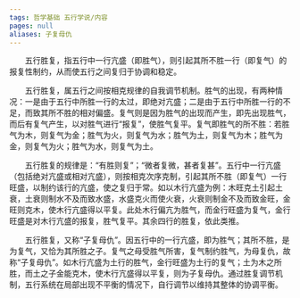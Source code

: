```yaml
---
tags: 哲学基础 五行学说/内容
pages: null
aliases: 子复母仇
---
```

&emsp;&emsp;五行胜复，指五行中一行亢盛（即胜气），则引起其所不胜一行（即复气）的报复性制约，从而使五行之间复归于协调和稳定。

&emsp;&emsp;五行胜复，属五行之间按相克规律的自我调节机制。胜气的出现，有两种情况：一是由于五行中所胜一行的太过，即绝对亢盛；二是由于五行中所胜一行的不足，而致其所不胜的相对偏盛。复气则是因为胜气的出现而产生，即先出现胜气，而后有复气产生，以对胜气进行“报复”，使胜气复平。复气即胜气的所不胜：若胜气为木，则复气为金；胜气为火，则复气为水；胜气为土，则复气为木；胜气为金，则复气为火；胜气为水，则复气为土。

&emsp;&emsp;五行胜复的规律是：“有胜则复”；“微者复微，甚者复甚”。五行中一行亢盛（包括绝对亢盛或相对亢盛），则按相克次序克制，引起其所不胜（即复气）一行旺盛，以制约该行的亢盛，使之复归于常。如以木行亢盛为例：木旺克土引起土衰，土衰则制水不及而致水盛，水盛克火而使火衰，火衰则制金不及而致金旺，金旺则克木，使木行亢盛得以平复。此处木行偏亢为胜气，而金行旺盛为复气，金行旺盛是对木行亢盛的报复，胜气复平。其余四行的胜复，依此类推。

&emsp;&emsp;五行胜复，又称“子复母仇”。因五行中的一行亢盛，即为胜气；其所不胜，是为复气，又恰为其所胜之子。复气之母受胜气所害，复气制约胜气，为母复仇，故称“子复母仇”。如木行亢盛为土行的胜气，金行旺盛为土行的复气；土为木之所胜，而土之子金能克木，使木行亢盛得以平复，则为子复母仇。通过胜复调节机制，五行系统在局部出现不平衡的情况下，自行调节以维持其整体的协调平衡。